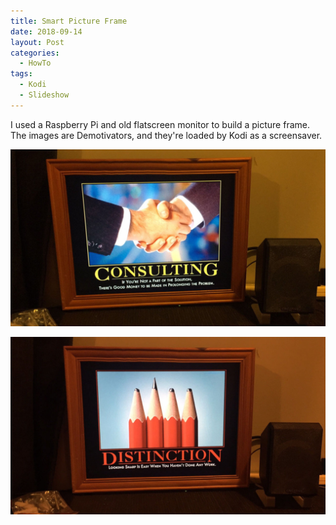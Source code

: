 ```yaml
---
title: Smart Picture Frame
date: 2018-09-14
layout: Post
categories:
  - HowTo
tags:
  - Kodi
  - Slideshow
---
```


I used a Raspberry Pi and old flatscreen monitor to build a picture frame. The images are Demotivators, and they're loaded by Kodi as a screensaver.

<!-- more -->

![Consulting](./IMG_2631.jpg)

![Distinction](./IMG_2630.jpg)
